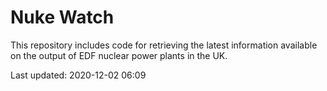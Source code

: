# Nuke Watch

This repository includes code for retrieving the latest information available on the output of EDF nuclear power plants in the UK.

Last updated: 2020-12-02 06:09